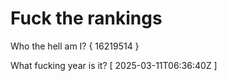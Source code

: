 # Fuck the rankings

Who the hell am I?
{ 16219514 }

What fucking year is it?
[ 2025-03-11T06:36:40Z ]

